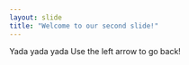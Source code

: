 ```yaml
---
layout: slide
title: "Welcome to our second slide!"
---
```

Yada yada yada
Use the left arrow to go back!

